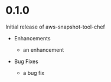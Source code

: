 # 0.1.0

Initial release of aws-snapshot-tool-chef

* Enhancements
  * an enhancement

* Bug Fixes
  * a bug fix
